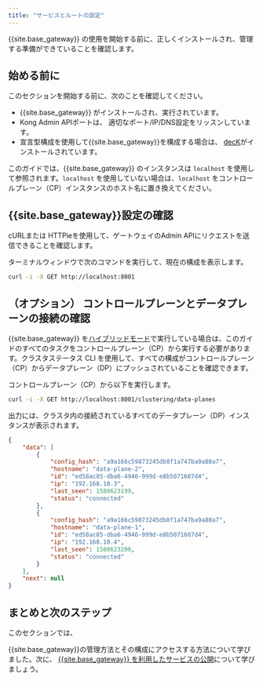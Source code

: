 ```yaml
---
title: "サービスとルートの設定"
---
```

{{site.base_gateway}} の使用を開始する前に、正しくインストールされ、管理する準備ができていることを確認します。

始める前に
-----

このセクションを開始する前に、次のことを確認してください。

* {{site.base_gateway}} がインストールされ、実行されています。
* Kong Admin APIポートは、 適切なポート/IP/DNS設定をリッスンしています。
* 宣言型構成を使用して{{site.base_gateway}}を構成する場合は、 [decK](/deck/latest/installation)がインストールされています。

このガイドでは、{{site.base_gateway}} のインスタンスは `localhost` を使用して参照されます。`localhost` を使用していない場合は、`localhost` をコントロールプレーン（CP）インスタンスのホスト名に置き換えてください。

{{site.base_gateway}}設定の確認
----------

cURLまたは HTTPieを使用して、ゲートウェイのAdmin APIにリクエストを送信できることを確認します。

ターミナルウィンドウで次のコマンドを実行して、現在の構成を表示します。

```bash
curl -i -X GET http://localhost:8001
```

（オプション） コントロールプレーンとデータプレーンの接続の確認
--------------------------------

{{site.base_gateway}} を[ハイブリッドモード](/gateway/{{page.release}}/production/deployment-topologies/hybrid-mode/)で実行している場合は、このガイドのすべてのタスクをコントロールプレーン（CP）から実行する必要があります。クラスタステータス CLI を使用して、すべての構成がコントロールプレーン（CP）からデータプレーン（DP）にプッシュされていることを確認できます。

コントロールプレーン（CP）から以下を実行します。

```bash
curl -i -X GET http://localhost:8001/clustering/data-planes
```

出力には、クラスタ内の接続されているすべてのデータプレーン（DP）インスタンスが表示されます。

```json
{
    "data": [
        {
            "config_hash": "a9a166c59873245db8f1a747ba9a80a7",
            "hostname": "data-plane-2",
            "id": "ed58ac85-dba6-4946-999d-e8b5071607d4",
            "ip": "192.168.10.3",
            "last_seen": 1580623199,
            "status": "connected"
        },
        {
            "config_hash": "a9a166c59873245db8f1a747ba9a80a7",
            "hostname": "data-plane-1",
            "id": "ed58ac85-dba6-4946-999d-e8b5071607d4",
            "ip": "192.168.10.4",
            "last_seen": 1580623200,
            "status": "connected"
        }
    ],
    "next": null
}
```

まとめと次のステップ
----------

このセクションでは、

{{site.base_gateway}}の管理方法とその構成にアクセスする方法について学びました。次に、
[{{site.base_gateway}} を利用したサービスの公開](/gateway/{{page.release}}/get-started//expose-services/)について学びましょう。

